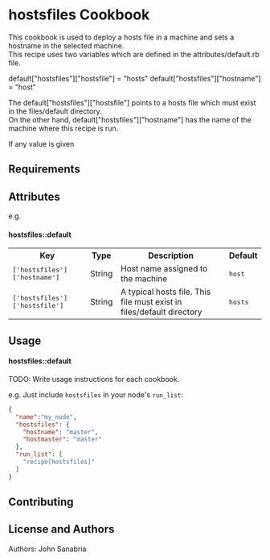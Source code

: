 hostsfiles Cookbook
===================
This cookbook is used to deploy a hosts file in a machine and sets a hostname in the selected machine.  
This recipe uses two variables which are defined in the attributes/default.rb file.

default["hostsfiles"]["hostsfile"] = "hosts"
default["hostsfiles"]["hostname"] = "host"

The default["hostsfiles"]["hostsfile"] points to a hosts file which must exist in the files/default directory.  
On the other hand, default["hostsfiles"]["hostname"] has the name of the machine where this recipe is run.  

If any value is given 

Requirements
------------

Attributes
----------

e.g.
#### hostsfiles::default
<table>
  <tr>
    <th>Key</th>
    <th>Type</th>
    <th>Description</th>
    <th>Default</th>
  </tr>
  <tr>
    <td><tt>['hostsfiles']['hostname']</tt></td>
    <td>String</td>
    <td>Host name assigned to the machine</td>
    <td><tt>host</tt></td>
  </tr>
  <tr>
    <td><tt>['hostsfiles']['hostsfile']</tt></td>
    <td>String</td>
    <td>A typical hosts file. This file must exist in files/default directory</td>
    <td><tt>hosts</tt></td>
  </tr>
</table>

Usage
-----
#### hostsfiles::default
TODO: Write usage instructions for each cookbook.

e.g.
Just include `hostsfiles` in your node's `run_list`:

```json
{
  "name":"my_node",
  "hostsfiles": {
	"hostname": "master",
	"hostmaster": "master"
  },
  "run_list": [
    "recipe[hostsfiles]"
  ]
}
```

Contributing
------------

License and Authors
-------------------
Authors: John Sanabria
